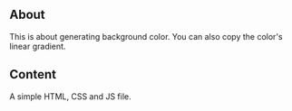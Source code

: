 ## About
This is about generating background color. You can also copy the color's linear gradient.

## Content
A simple HTML, CSS and JS file.